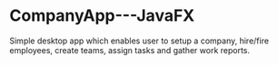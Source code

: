 # CompanyApp---JavaFX
Simple desktop app which enables user to setup a company, hire/fire employees, create teams, assign tasks and gather work reports.
